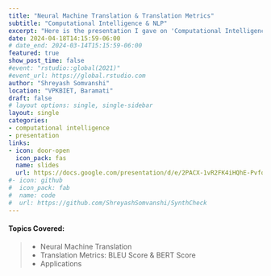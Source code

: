 ```yaml
---
title: "Neural Machine Translation & Translation Metrics"
subtitle: "Computational Intelligence & NLP"
excerpt: "Here is the presentation I gave on 'Computational Intelligence: Neural Machine Translation & Translation Metrics'."
date: 2024-04-18T14:15:59-06:00
# date_end: 2024-03-14T15:15:59-06:00
featured: true
show_post_time: false
#event: "rstudio::global(2021)"
#event_url: https://global.rstudio.com
author: "Shreyash Somvanshi"
location: "VPKBIET, Baramati"
draft: false
# layout options: single, single-sidebar
layout: single
categories:
- computational intelligence
- presentation
links:
- icon: door-open
  icon_pack: fas
  name: slides
  url: https://docs.google.com/presentation/d/e/2PACX-1vR2FK4iHQhE-PvfoxWCNiF7X8YOUa3-Ry0nZDe_mSQYhzGu642NYN674zc774aFsNs5xQV0ONcHHLY0/pub?start=false&loop=false&delayms=3000&slide=id.gc6f73a04f_0_0
#- icon: github
#  icon_pack: fab
#  name: code
#  url: https://github.com/ShreyashSomvanshi/SynthCheck
---
```

#### Topics Covered:
> - Neural Machine Translation
> - Translation Metrics: BLEU Score & BERT Score
> - Applications

